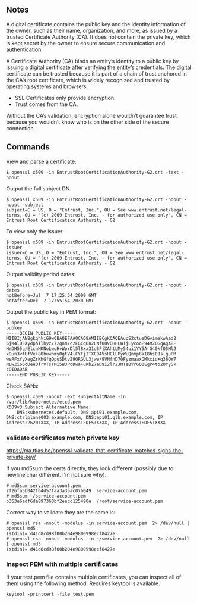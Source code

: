 ## Notes

A digital certificate contains the public key and the identity information of the owner, such as their name, organization, and more, as issued by a trusted Certificate Authority (CA). It does not contain the private key, which is kept secret by the owner to ensure secure communication and authentication.

A Certificate Authority (CA) binds an entity’s identity to a public key by issuing a digital certificate after verifying the entity’s credentials. The digital certificate can be trusted because it is part of a chain of trust anchored in the CA’s root certificate, which is widely recognized and trusted by operating systems and browsers.

- SSL Certificates only provide encryption.
- Trust comes from the CA.

Without the CA’s validation, encryption alone wouldn’t guarantee trust because you wouldn’t know who is on the other side of the secure connection.


## Commands 

View and parse a certificate:

```
$ openssl x509 -in EntrustRootCertificationAuthority-G2.crt -text -noout
```

Output the full subject DN.

```
$ openssl x509 -in EntrustRootCertificationAuthority-G2.crt -noout -noout -subject
subject=C = US, O = "Entrust, Inc.", OU = See www.entrust.net/legal-terms, OU = "(c) 2009 Entrust, Inc. - for authorized use only", CN = Entrust Root Certification Authority - G2
```

To view only the issuer

```
$ openssl x509 -in EntrustRootCertificationAuthority-G2.crt -noout -issuer
issuer=C = US, O = "Entrust, Inc.", OU = See www.entrust.net/legal-terms, OU = "(c) 2009 Entrust, Inc. - for authorized use only", CN = Entrust Root Certification Authority - G2
```

Output validity period dates:

```
$ openssl x509 -in EntrustRootCertificationAuthority-G2.crt -noout -dates
notBefore=Jul  7 17:25:54 2009 GMT
notAfter=Dec  7 17:55:54 2030 GMT
```

Output the public key in PEM format:

```
$ openssl x509 -in EntrustRootCertificationAuthority-G2.crt -noout -pubkey
-----BEGIN PUBLIC KEY-----
MIIBIjANBgkqhkiG9w0BAQEFAAOCAQ8AMIIBCgKCAQEAuoS2ctueDGvimekwAad2
6jK4lUEaydphTlhyz/72gnm/c2EGCqUn2LNf00VOHHLWTjLycooP94MZ0GqAgABF
HrDH55q/ElcnHKNoLwqHvWprDl5l8xx31dSFjXAhtLMy54ui1YY5ArG40kfO5MlJ
xDun3vtUfVe+8OhuwnmyOgtV4lCYFjITXC94VsHClLPyWuQnmp8k18bs0JslguPM
wsRFxYyXegZrKhGfqQpuSDtv29QRGUL3jwe/9VNfnD70FyzmaaxOMkxid+q36OW7
NLwZi66cUee3frVTsTMi5W3PcDwa+uKbZ7aD9I2lr2JMTeBYrGQ0EgP4to2UYySk
cQIDAQAB
-----END PUBLIC KEY-----
```

Check SANs:

```
$ openssl x509 -noout -ext subjectAltName -in /var/lib/kubernetes/etcd.pem
X509v3 Subject Alternative Name:
    DNS:kubernetes.default, DNS:api01.example.com, DNS:ctrlplane003.example.com, DNS:api01.glb.example.com, IP Address:2620:XXX, IP Address:FDF5:XXXX, IP Address:FDF5:XXXX
```

### validate certificates match private key

https://ma.ttias.be/openssl-validate-that-certificate-matches-signs-the-private-key/

If you md5sum the certs directly, they look different (possibly due to newline char different. i'm not sure why).

```
# md5sum service-account.pem
7f26fa5b042f64d57faa3a35ac07b049  service-account.pem
# md5sum ~/service-account.pem
b363e6adf6da897360bf2eecc125490e  /root/service-account.pem
```

Correct way to validate they are the same is:

```
# openssl rsa -noout -modulus -in service-account.pem  2> /dev/null | openssl md5
(stdin)= d41d8cd98f00b204e9800998ecf8427e
# openssl rsa -noout -modulus -in ~/service-account.pem  2> /dev/null | openssl md5
(stdin)= d41d8cd98f00b204e9800998ecf8427e
```

### Inspect PEM with multiple certificates

If your test.pem file contains multiple certificates, you can inspect all of them using the following method. Requires keytool is available.

```
keytool -printcert -file test.pem
```
